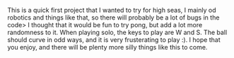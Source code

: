 This is a quick first project that I wanted to try for high seas, I mainly od robotics and things like that, so there will probably be a lot of bugs in the code> I thought that it would be fun to try pong, but add a lot more randomness to it. When playing solo, the keys to play are W and S. The ball should curve in odd ways, and it is very frusterating to play :). I hope that you enjoy, and there will be plenty more silly things like this to come.
